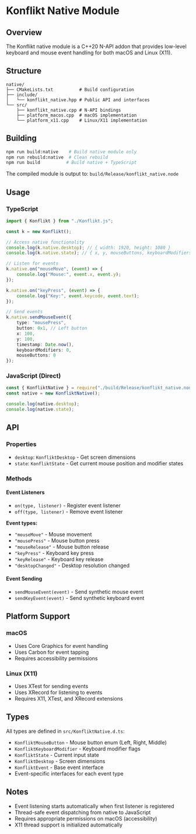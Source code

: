 # Konflikt Native Module

## Overview

The Konflikt native module is a C++20 N-API addon that provides low-level keyboard and mouse event handling for both macOS and Linux (X11).

## Structure

```
native/
├── CMakeLists.txt          # Build configuration
├── include/
│   └── konflikt_native.hpp # Public API and interfaces
└── src/
    ├── konflikt_native.cpp # N-API bindings
    ├── platform_macos.cpp  # macOS implementation
    └── platform_x11.cpp    # Linux/X11 implementation
```

## Building

```bash
npm run build:native    # Build native module only
npm run rebuild:native  # Clean rebuild
npm run build          # Build native + TypeScript
```

The compiled module is output to: `build/Release/konflikt_native.node`

## Usage

### TypeScript

```typescript
import { Konflikt } from "./Konflikt.js";

const k = new Konflikt();

// Access native functionality
console.log(k.native.desktop); // { width: 1920, height: 1080 }
console.log(k.native.state); // { x, y, mouseButtons, keyboardModifiers }

// Listen for events
k.native.on("mouseMove", (event) => {
    console.log("Mouse:", event.x, event.y);
});

k.native.on("keyPress", (event) => {
    console.log("Key:", event.keycode, event.text);
});

// Send events
k.native.sendMouseEvent({
    type: "mousePress",
    button: 0x1, // Left button
    x: 100,
    y: 100,
    timestamp: Date.now(),
    keyboardModifiers: 0,
    mouseButtons: 0
});
```

### JavaScript (Direct)

```javascript
const { KonfliktNative } = require("./build/Release/konflikt_native.node");
const native = new KonfliktNative();

console.log(native.desktop);
console.log(native.state);
```

## API

### Properties

- `desktop`: `KonfliktDesktop` - Get screen dimensions
- `state`: `KonfliktState` - Get current mouse position and modifier states

### Methods

#### Event Listeners

- `on(type, listener)` - Register event listener
- `off(type, listener)` - Remove event listener

**Event types:**

- `"mouseMove"` - Mouse movement
- `"mousePress"` - Mouse button press
- `"mouseRelease"` - Mouse button release
- `"keyPress"` - Keyboard key press
- `"keyRelease"` - Keyboard key release
- `"desktopChanged"` - Desktop resolution changed

#### Event Sending

- `sendMouseEvent(event)` - Send synthetic mouse event
- `sendKeyEvent(event)` - Send synthetic keyboard event

## Platform Support

### macOS

- Uses Core Graphics for event handling
- Uses Carbon for event tapping
- Requires accessibility permissions

### Linux (X11)

- Uses XTest for sending events
- Uses XRecord for listening to events
- Requires X11, XTest, and XRecord extensions

## Types

All types are defined in `src/KonfliktNative.d.ts`:

- `KonfliktMouseButton` - Mouse button enum (Left, Right, Middle)
- `KonfliktKeyboardModifier` - Keyboard modifier flags
- `KonfliktState` - Current input state
- `KonfliktDesktop` - Screen dimensions
- `KonfliktEvent` - Base event interface
- Event-specific interfaces for each event type

## Notes

- Event listening starts automatically when first listener is registered
- Thread-safe event dispatching from native to JavaScript
- Requires appropriate permissions on macOS (accessibility)
- X11 thread support is initialized automatically
